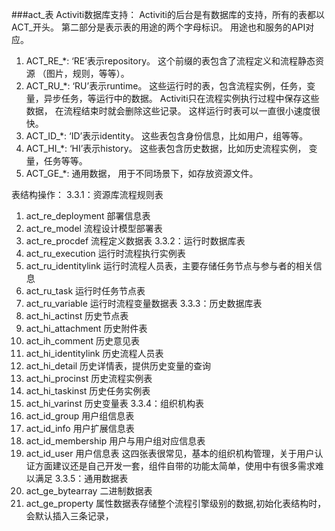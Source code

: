 ###act_表
Activiti数据库支持：
Activiti的后台是有数据库的支持，所有的表都以ACT_开头。 第二部分是表示表的用途的两个字母标识。 用途也和服务的API对应。 
1. ACT_RE_*: ‘RE’表示repository。 这个前缀的表包含了流程定义和流程静态资源 （图片，规则，等等）。 
2. ACT_RU_*: ‘RU’表示runtime。 这些运行时的表，包含流程实例，任务，变量，异步任务，等运行中的数据。 Activiti只在流程实例执行过程中保存这些数据， 在流程结束时就会删除这些记录。 这样运行时表可以一直很小速度很快。
3. ACT_ID_*: ‘ID’表示identity。 这些表包含身份信息，比如用户，组等等。
4. ACT_HI_*: ‘HI’表示history。 这些表包含历史数据，比如历史流程实例， 变量，任务等等。
5. ACT_GE_*: 通用数据， 用于不同场景下，如存放资源文件。

表结构操作：
3.3.1：资源库流程规则表
1) act_re_deployment 部署信息表
2) act_re_model 流程设计模型部署表
3) act_re_procdef 流程定义数据表
   3.3.2：运行时数据库表
1) act_ru_execution 运行时流程执行实例表
2) act_ru_identitylink 运行时流程人员表，主要存储任务节点与参与者的相关信息
3) act_ru_task 运行时任务节点表
4) act_ru_variable 运行时流程变量数据表
   3.3.3：历史数据库表
1) act_hi_actinst 历史节点表
2) act_hi_attachment 历史附件表
3) act_ih_comment 历史意见表
4) act_hi_identitylink 历史流程人员表
5) act_hi_detail 历史详情表，提供历史变量的查询
6) act_hi_procinst 历史流程实例表
7) act_hi_taskinst 历史任务实例表
8) act_hi_varinst 历史变量表
   3.3.4：组织机构表
1) act_id_group 用户组信息表
2) act_id_info 用户扩展信息表
3) act_id_membership 用户与用户组对应信息表
4) act_id_user 用户信息表
   这四张表很常见，基本的组织机构管理，关于用户认证方面建议还是自己开发一套，组件自带的功能太简单，使用中有很多需求难以满足
   3.3.5：通用数据表
1) act_ge_bytearray 二进制数据表
2) act_ge_property 属性数据表存储整个流程引擎级别的数据,初始化表结构时，会默认插入三条记录， 
